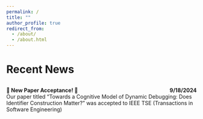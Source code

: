 ```yaml
---
permalink: /
title: ""
author_profile: true
redirect_from: 
  - /about/
  - /about.html
---
```


Recent News
======

<div style="margin-bottom: 30px;"></div>
<div style="display: flex; justify-content: space-between;">
  <div><strong> 🎉 New Paper Acceptance! 🎉</strong></div>
  <div><strong>9/18/2024</strong></div>
</div>
<div style="margin-bottom: 10px;">Our paper titled “Towards a Cognitive Model of Dynamic Debugging: Does Identifier Construction Matter?” was accepted to IEEE TSE (Transactions in Software Engineering)</div>

<div style="margin-bottom: 30px;"></div>
<!-- <div style="display: flex; justify-content: space-between;">
  <div><strong>9/18/2024</strong></div>
<div> Our paper titled “Towards a Cognitive Model of Dynamic Debugging: Does Identifier Construction Matter?” has been accepted to IEEE TSE (Transactions in Software Engineering)</div>
<div style="margin-bottom: 10px;">University of Michigan</div>

 -->


Selected Publications
======

{% if site.publication_category %}
  {% for category in site.publication_category  %}
    {% assign title_shown = false %}
    {% for post in site.publications reversed %}
      {% if post.category != category[0] %}
        {% continue %}
      {% endif %}

      {% include archive-single.html %}
    {% endfor %}
  {% endfor %}
{% else %}
  {% for post in site.publications reversed %}
    {% include archive-single.html %}
  {% endfor %}
{% endif %}


